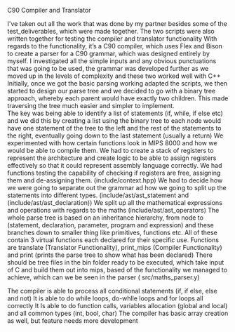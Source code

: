 C90 Compiler and Translator

I've taken out all the work that was done by my partner besides some of the test_deliverables, which were made together. The two scripts were also written together for testing the compiler and translator functionality
With regards to the functionality, it’s a C90 compiler, which uses Flex and Bison to create a parser for a C90 grammar, which was designed entirely by myself. I investigated all the simple inputs and any obvious punctuations that was going to be used, the grammar was developed further as we moved up in the levels of complexity and these two worked well with C++
Initially, once we got the basic parsing working adapted the scripts, we then started to design our parse tree and we decided to go with a binary tree approach, whereby each parent would have exactly two children. This made traversing the tree much easier and simpler to implement.  
The key was being able to identify a list of statements (if, while, if else etc) and we did this by creating a list using the binary tree to each node would have one statement of the tree to the left and the rest of the statements to the right, eventually going down to the last statement (usually a return)
We experimented with how certain functions look in MIPS 8000 and how we would be able to compile them. We had to create a stack of registers to represent the architecture and create logic to be able to assign registers effectively so that it could represent assembly language correctly. We had functions testing the capability of checking if registers are free, assigning them and de-assigning them. (include/context.hpp)
We had to decide how we were going to separate out the grammar ad how we going to split up the statements into different types. (include/ast/ast_statement and (include/ast/ast_declaration)) We split up all the mathematical expressions and operations with regards to the maths (include/ast/ast_operators)
The whole parse tree is based on an inheritance hierarchy, from node to (statement, declaration, parameter, program and expression) and these branches down to smaller thing like primitives, functions etc. All of these contain 3 virtual functions each declared for their specific use. Functions are translate (Translator Functionality), print_mips (Compiler Functionality) and print (prints the parse tree to show what has been declared)
There should be tree files in the bin folder ready to be executed, which take input of C and build them out into mips, based of the functionality we managed to achieve, which can we be seen in the parser ( src/maths_parser.y)

The compiler is able to process all conditional statements (if, if else, else and not)
It is able to do while loops, do-whlle loops and for loops all correctly
It Is able to do function calls, variables allocation (global and local) and all common types (int, bool, char)
The compiler has basic array creation as well, but feature needs more development